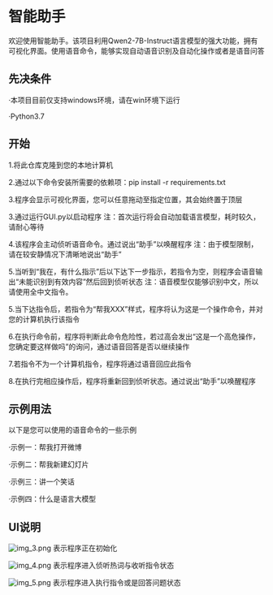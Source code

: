 # 智能助手
欢迎使用智能助手。该项目利用Qwen2-7B-Instruct语言模型的强大功能，拥有可视化界面。使用语音命令，能够实现自动语音识别及自动化操作或者是语音问答

## 先决条件
·本项目目前仅支持windows环境，请在win环境下运行

·Python3.7

## 开始
1.将此仓库克隆到您的本地计算机

2.通过以下命令安装所需要的依赖项：pip install -r requirements.txt

3.程序会显示可视化界面，您可以任意拖动至指定位置，其会始终置于顶层

3.通过运行GUI.py以启动程序 注：首次运行将会自动加载语言模型，耗时较久，请耐心等待

4.该程序会主动侦听语音命令。通过说出“助手”以唤醒程序 注：由于模型限制，请在较安静情况下清晰地说出“助手”

5.当听到“我在，有什么指示”后以下达下一步指示，若指令为空，则程序会语音输出“未能识别到有效内容”然后回到侦听状态 注：语音模型仅能够识别中文，所以请使用全中文指令。

5.当下达指令后，若指令为“帮我XXX”样式，程序将认为这是一个操作命令，并对您的计算机执行该指令

6.在执行命令前，程序将判断此命令危险性，若过高会发出“这是一个高危操作，您确定要这样做吗”的询问，通过语音回答是否以继续操作

7.若指令不为一个计算机指令，程序将通过语音回应此指令

8.在执行完相应操作后，程序将重新回到侦听状态。通过说出“助手”以唤醒程序


## 示例用法

以下是您可以使用的语音命令的一些示例

·示例一：帮我打开微博

·示例二：帮我新建幻灯片

·示例三：讲一个笑话

·示例四：什么是语言大模型

## UI说明
![img_3.png](img_3.png)
表示程序正在初始化

![img_4.png](img_4.png)
表示程序进入侦听热词与收听指令状态

![img_5.png](img_5.png)
表示程序进入执行指令或是回答问题状态


